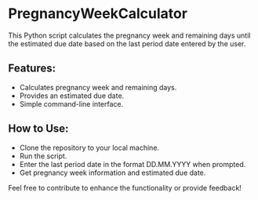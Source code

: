 # PregnancyWeekCalculator
This Python script calculates the pregnancy week and remaining days until the estimated due date based on the last period date entered by the user.

## Features:
- Calculates pregnancy week and remaining days.
- Provides an estimated due date.
- Simple command-line interface.
## How to Use:
- Clone the repository to your local machine.
- Run the script.
- Enter the last period date in the format DD.MM.YYYY when prompted.
- Get pregnancy week information and estimated due date.

Feel free to contribute to enhance the functionality or provide feedback!
